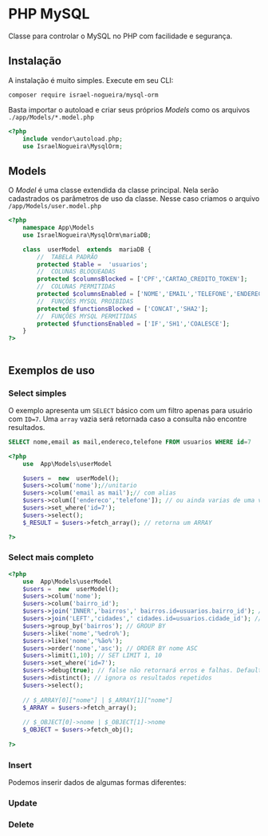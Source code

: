 
# PHP MySQL

Classe para controlar o MySQL no PHP com facilidade e segurança.
 
## Instalação

A instalação é muito simples. 
Execute em seu CLI:
```
composer require israel-nogueira/mysql-orm
```

Basta importar o autoload e criar seus próprios *Models* como os arquivos  `./app/Models/*.model.php`
```php
<?php
	include vendor\autoload.php;
	use IsraelNogueira\MysqlOrm;
```


## Models

O *Model* é uma classe extendida da classe principal. 
Nela serão cadastrados os parâmetros de uso da classe.
Nesse caso criamos o arquivo `` /app/Models/user.model.php``

```php
<?php
	namespace App\Models
	use IsraelNogueira\MysqlOrm\mariaDB;

	class  userModel  extends  mariaDB {
		//  TABELA PADRÃO 
		protected $table =  'usuarios';
		//  COLUNAS BLOQUEADAS 
		protected $columnsBlocked = ['CPF','CARTAO_CREDITO_TOKEN'];
		//  COLUNAS PERMITIDAS 
		protected $columnsEnabled = ['NOME','EMAIL','TELEFONE','ENDERECO'];
		//  FUNÇÕES MYSQL PROIBIDAS 
		protected $functionsBlocked = ['CONCAT','SHA2'];
		//  FUNÇÕES MYSQL PERMITIDAS 
		protected $functionsEnabled = ['IF','SH1','COALESCE'];
	}
?>



```

## Exemplos de uso

### Select simples

O exemplo apresenta um `SELECT` básico com um filtro apenas para usuário com `ID=7`.
Uma `array` vazia será retornada caso a consulta não encontre resultados.
```sql 
SELECT nome,email as mail,endereco,telefone FROM usuarios WHERE id=7
```
```php
<?php
	use  App\Models\userModel

	$users =  new  userModel();
	$users->colum('nome');//unitario
	$users->colum('email as mail');// com alias
	$users->colum(['endereco','telefone']); // ou ainda varias de uma vez
	$users->set_where('id=7');
	$users->select();
	$_RESULT = $users->fetch_array(); // retorna um ARRAY

?>
```
### Select mais completo
```php
<?php
	use  App\Models\userModel
	$users =  new  userModel();
	$users->colum('nome');
	$users->colum('bairro_id');
	$users->join('INNER','bairros',' bairros.id=usuarios.bairro_id'); // TIPO | TABELA | ON
	$users->join('LEFT','cidades',' cidades.id=usuarios.cidade_id'); // TIPO | TABELA | ON
	$users->group_by('bairros'); // GROUP BY
	$users->like('nome','%edro%');
	$users->like('nome','%ão%');
	$users->order('nome','asc'); // ORDER BY nome ASC
	$users->limit(1,10); // SET LIMIT 1, 10
	$users->set_where('id=7');
	$users->debug(true); // false não retornará erros e falhas. Default:true
	$users->distinct(); // ignora os resultados repetidos
	$users->select();
	
	// $_ARRAY[0]["nome"] | $_ARRAY[1]["nome"] 
	$_ARRAY = $users->fetch_array(); 
	
	// $_OBJECT[0]->nome | $_OBJECT[1]->nome
	$_OBJECT = $users->fetch_obj(); 
	
?>
```

### Insert
Podemos inserir dados de algumas formas diferentes:

### Update


### Delete
